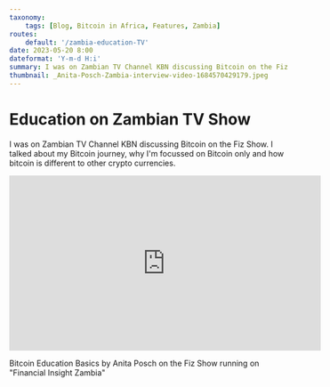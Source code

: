 ```yaml
---
taxonomy:
    tags: [Blog, Bitcoin in Africa, Features, Zambia]
routes:
    default: '/zambia-education-TV'
date: 2023-05-20 8:00
dateformat: 'Y-m-d H:i'
summary: I was on Zambian TV Channel KBN discussing Bitcoin on the Fiz Show. I talked about my Bitcoin journey, why I'm focussed on Bitcoin only and how bitcoin is different to other crypto currencies.
thumbnail: _Anita-Posch-Zambia-interview-video-1684570429179.jpeg
---
```


# Education on Zambian TV Show

I was on Zambian TV Channel KBN discussing Bitcoin on the Fiz Show. I talked about my Bitcoin journey, why I'm focussed on Bitcoin only and how bitcoin is different to other crypto currencies.

<iframe width="560" height="315" src="https://www.youtube.com/embed/FIJ-ZwaZTfg" title="YouTube video player" frameborder="0" allow="accelerometer; autoplay; clipboard-write; encrypted-media; gyroscope; picture-in-picture; web-share" allowfullscreen></iframe>

Bitcoin Education Basics by Anita Posch on the Fiz Show running on "Financial Insight Zambia"